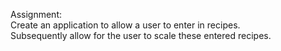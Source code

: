 Assignment:  
Create an application to allow a user to enter in recipes.  
Subsequently allow for the user to scale these entered recipes.  